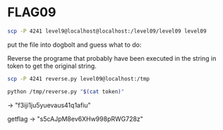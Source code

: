 
# FLAG09

```bash
scp -P 4241 level9@localhost@localhost:/level09/level09 level09
```

put the file into dogbolt and guess what to do:

Reverse the programe that probably have been executed in the string in token
to get the original string.

```bash
scp -P 4241 reverse.py level09@localhost:/tmp
```

```bash
python /tmp/reverse.py "$(cat token)"
```

-> "f3iji1ju5yuevaus41q1afiu"

getflag -> "s5cAJpM8ev6XHw998pRWG728z"
